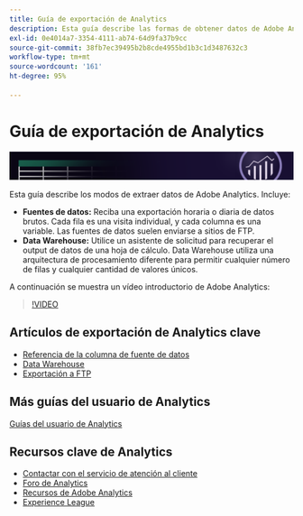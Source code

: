 ```yaml
---
title: Guía de exportación de Analytics
description: Esta guía describe las formas de obtener datos de Adobe Analytics mediante fuentes de datos y Data Warehouse.
exl-id: 0e4014a7-3354-4111-ab74-64d9fa37b9cc
source-git-commit: 38fb7ec39495b2b8cde4955bd1b3c1d3487632c3
workflow-type: tm+mt
source-wordcount: '161'
ht-degree: 95%

---
```


# Guía de exportación de Analytics

![Banner](../../assets/doc_banner_export.png)

Esta guía describe los modos de extraer datos de Adobe Analytics. Incluye:

* **Fuentes de datos:** Reciba una exportación horaria o diaria de datos brutos. Cada fila es una visita individual, y cada columna es una variable. Las fuentes de datos suelen enviarse a sitios de FTP.
* **Data Warehouse:** Utilice un asistente de solicitud para recuperar el output de datos de una hoja de cálculo. Data Warehouse utiliza una arquitectura de procesamiento diferente para permitir cualquier número de filas y cualquier cantidad de valores únicos.

A continuación se muestra un vídeo introductorio de Adobe Analytics:

>[!VIDEO](https://video.tv.adobe.com/v/27429/?quality=12)

## Artículos de exportación de Analytics clave

* [Referencia de la columna de fuente de datos](/help/export/analytics-data-feed/c-df-contents/datafeeds-reference.md)
* [Data Warehouse](data-warehouse/data-warehouse.md)
* [Exportación a FTP](ftp-and-sftp/ftp-overview.md)

## Más guías del usuario de Analytics

[Guías del usuario de Analytics](https://experienceleague.adobe.com/docs/analytics.html?lang=es)

## Recursos clave de Analytics

* [Contactar con el servicio de atención al cliente](https://helpx.adobe.com/es/contact/enterprise-support.ec.html)
* [Foro de Analytics](https://experienceleaguecommunities.adobe.com/t5/adobe-analytics/ct-p/adobe-analytics-community?profile.language=es)
* [Recursos de Adobe Analytics](https://experienceleaguecommunities.adobe.com/t5/adobe-analytics-discussions/adobe-analytics-resources/m-p/276666?profile.language=es)
* [Experience League](https://experienceleague.adobe.com/?lang=es#home)
